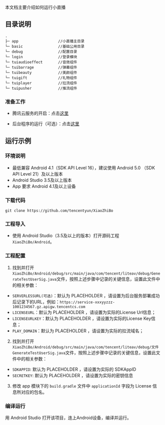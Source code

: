 本文档主要介绍如何运行小直播

## 目录说明
```
.
├─ app                  //小直播主目录
└─ basic                //基础公用目录
└─ debug                //配置目录
└─ login                //登录模块
└─ tuiaudioeffect       //音效组件
└─ tuibarrage           //弹幕组件
└─ tuibeauty            //美颜组件
└─ tuigift              //礼物组件
└─ tuiplayer            //拉流组件
└─ tuipusher            //推流组件
```

### 准备工作

- 腾讯云服务的开启：点击[这里](https://cloud.tencent.com/document/product/454/38625)

- 后台程序的运行（可选）：点击[这里](https://cloud.tencent.com/document/product/454/38625)

## 运行示例

### 环境说明
- 最低兼容 Android 4.1（SDK API Level 16），建议使用 Android 5.0 （SDK API Level 21）及以上版本
- Android Studio 3.5及以上版本
- App 要求 Android 4.1及以上设备

### 下载代码

```
git clone https://github.com/tencentyun/XiaoZhiBo
```

### 工程导入
- 使用 Android Studio（3.5及以上的版本）打开源码工程`XiaoZhiBo/Android`。

### 工程配置
1. 找到并打开`XiaoZhiBo/Android/debug/src/main/java/com/tencent/liteav/debug/GenerateTestUserSig.java`文件，按照上述步骤中记录的关键信息，设置此文件中的相关参数：
  - `SERVERLESSURL(可选)`：默认为 PLACEHOLDER ，请设置为后台服务部署成功后记录下的URL，例如：`https://service-xxxyyzzz-1001234567.gz.apigw.tencentcs.com`
  - `LICENSEURL`：默认为 PLACEHOLDER ，请设置为实际的License Url信息；
  - `LICENSEURLKEY`：默认为 PLACEHOLDER ，请设置为实际的License Key信息；
  - `PLAY_DOMAIN`：默认为 PLACEHOLDER ，请设置为实际的拉流域名；
2. 找到并打开`XiaoZhiBo/Android/debug/src/main/java/com/tencent/liteav/debug/文件GenerateTestUserSig.java`文件，按照上述步骤中记录的关键信息，设置此文件中的相关参数：
  - `SDKAPPID`: 默认为 PLACEHOLDER ，请设置为实际的 SDKAppID
  - `SECRETKEY`: 默认为 PLACEHOLDER ，请设置为实际的密钥信息
3. 修改 app 模块下的 `build.gradle` 文件中 `applicationId` 字段为 License 信息所对应的包名。
### 编译运行
用 Android Studio 打开该项目，连上Android设备，编译并运行。

